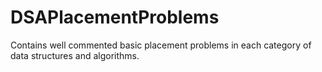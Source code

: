 # DSAPlacementProblems
Contains well commented basic placement problems in each category of data structures and algorithms.
